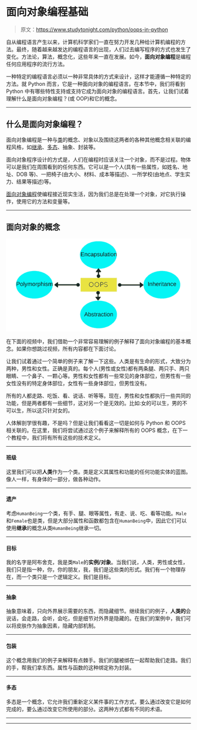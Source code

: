 # 面向对象编程基础

> 原文：<https://www.studytonight.com/python/oops-in-python>

自从编程语言产生以来，计算机科学家们一直在努力开发几种给计算机编程的方法。最终，随着越来越发达的编程语言的出现，人们过去编写程序的方式也发生了变化。方法论，算法，概念化，这些年来一直在发展。如今，**面向对象编程**是编程任何应用程序的流行方法。

一种特定的编程语言必须以一种非常具体的方式来设计，这样才能遵循一种特定的方法。就 Python 而言，它是一种面向对象的编程语言。在本节中，我们将看到 Python 中有哪些特性支持或支持它成为面向对象的编程语言。首先，让我们试着理解什么是面向对象编程？(或 OOP)和它的概念。

* * *

## 什么是面向对象编程？

面向对象编程是一种与[类](class-in-python)的概念、对象以及围绕这两者的各种其他概念相关联的编程风格，如[继承](inheritance-in-python)、[多态](python-polymorphism)、抽象、封装等。

面向对象程序设计的方式是，人们在编程时应该关注一个对象，而不是过程。物体可以是我们在周围看到的任何东西。它可以是一个人(具有一些属性，如姓名、地址、DOB 等)、一把椅子(由大小、材料、成本等描述)、一所学校(由地点、学生实力、结果等描述)等。

[面向对象编程](oops-basics-python)使编程接近现实生活，因为我们总是在处理一个对象，对它执行操作，使用它的方法和变量等。

* * *

## 面向对象的概念

![Basic OOPS concepts](img/36c708a583c738148f8a1cd6a87c5d7d.png)

在下面的视频中，我们借助一个非常容易理解的例子解释了面向对象编程的基本概念。如果你想跳过视频，所有内容都在下面讨论。

让我们试着通过一个简单的例子来了解一下这些。人类是有生命的形式，大致分为两种，男性和女性。正确是真的。每个人(男性或女性)都有两条腿、两只手、两只眼睛、一个鼻子、一颗心等。男性和女性都有一些常见的身体部位，但男性有一些女性没有的特定身体部位，女性有一些身体部位，但男性没有。

所有的人都走路、吃饭、看、说话、听等等。现在，男性和女性都执行一些共同的功能，但是两者都有一些细节，这对另一个是无效的。比如:女的可以生，男的不可以生，所以这只针对女的。

人体解剖学很有趣，不是吗？但是让我们看看这一切是如何与 Python 和 OOPS 相关联的。在这里，我们将尝试通过这个例子来解释所有的 OOPS 概念，在下一个教程中，我们将有所有这些的技术定义。

* * *

#### 班级

这里我们可以把**人类**作为一个类。类是定义其属性和功能的任何功能实体的蓝图。像人一样，有身体的一部分，做各种动作。

* * *

#### 遗产

考虑`HumanBeing`一个类，有手、腿、眼等属性，有走、说、吃、看等功能。`Male`和`Female`也是类，但是大部分属性和函数都包含在`HumanBeing`中，因此它们可以使用**继承**的概念从类`HumanBeing`继承一切。

* * *

#### 目标

我的名字是阿布舍克，我是类`Male`的**实例/对象**。当我们说，人类，男性或女性，我们只是指一种，你，你的朋友，我，我们是这些类的形式。我们有一个物理存在，而一个类只是一个逻辑定义。我们是目标。

* * *

#### 抽象

抽象意味着，只向外界展示需要的东西，而隐藏细节。继续我们的例子，**人类的**会说话，会走路，会听，会吃，但是细节对外界是隐藏的。在我们的案例中，我们可以将皮肤作为抽象因素，隐藏内部机制。

* * *

#### 包装

这个概念用我们的例子来解释有点棘手。我们的腿被绑在一起帮助我们走路。我们的手，帮我们拿东西。属性与函数的这种绑定称为封装。

* * *

#### 多态

多态是一个概念，它允许我们重新定义某件事的工作方式，要么通过改变它是如何完成的，要么通过改变它所使用的部分。这两种方式都有不同的术语。

* * *

* * *